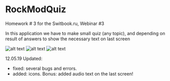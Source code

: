# RockModQuiz
Homework # 3 for the Switbook.ru, Webinar #3

In this application we have to make small quiz (any topic), and depending on result of answers to show the necessary text on last screen

![alt text](https://i.ibb.co/VjfptMj/1.png)
![alt text](https://i.ibb.co/8dcMD3x/2.png)
![alt text](https://i.ibb.co/ZzL5y18/3.png)

12.05.19 Updated:
- fixed: several bugs and errors.
- added: icons.
Bonus: added audio text on the last screen!
